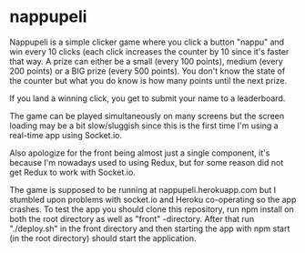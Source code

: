 # nappupeli

Nappupeli is a simple clicker game where you click a button "nappu" and win every 10 clicks (each click increases the counter by 10 since it's faster that way.
A prize can either be a small (every 100 points), medium (every 200 points) or a BIG prize (every 500 points). You don't know the state of the counter but what you do know
is how many points until the next prize.

If you land a winning click, you get to submit your name to a leaderboard.

The game can be played simultaneously on many screens but the screen loading may be a bit slow/sluggish since this is the first time I'm using a real-time app using Socket.io.

Also apologize for the front being almost just a single component, it's because I'm nowadays used to using Redux, but for some reason did not get Redux to work with Socket.io.

The game is supposed to be running at nappupeli.herokuapp.com but I stumbled upon problems with socket.io and Heroku co-operating so the app crashes. To test the app you should clone this repository, run npm install on both the root directory as well as "front" -directory. After that run "./deploy.sh" in the front directory and then starting the app with npm start (in the root directory) should start the application. 
